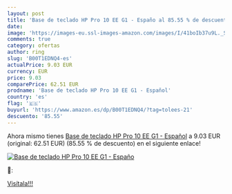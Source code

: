 ```yaml
---
layout: post
title: 'Base de teclado HP Pro 10 EE G1 - Españo al 85.55 % de descuento'
date: 
image: 'https://images-eu.ssl-images-amazon.com/images/I/41boIb37u9L._SL200_.jpg'
comments: true
category: ofertas
author: ring
slug: 'B00T1EDNQ4-es'
actualPrice: 9.03 EUR
currency: EUR
price: 9.03
comparePrice: 62.51 EUR
prodname: 'Base de teclado HP Pro 10 EE G1 - Español'
country: 'es'
flag: '🇪🇸'
buyurl: 'https://www.amazon.es/dp/B00T1EDNQ4/?tag=tolees-21'
descuento: '85.55'
---
```


Ahora mismo tienes [Base de teclado HP Pro 10 EE G1 - Español](https://www.amazon.es/dp/B00T1EDNQ4/?tag=tolees-21) a 9.03 EUR (original: 62.51 EUR) (85.55 %  de descuento) en el siguiente enlace!

[![Base de teclado HP Pro 10 EE G1 - Españo](https://images-eu.ssl-images-amazon.com/images/I/41boIb37u9L._SL200_.jpg)](https://www.amazon.es/dp/B00T1EDNQ4/?tag=tolees-21)

🔎:


[Visítala!!!](https://www.amazon.es/dp/B00T1EDNQ4/?tag=tolees-21)
